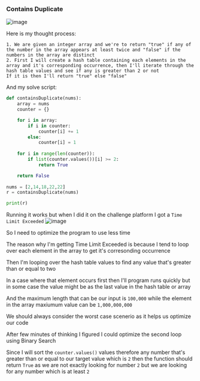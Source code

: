 <h3> Contains Duplicate </h3>

![image](https://github.com/h4ckyou/h4ckyou.github.io/assets/127159644/d8f214d6-f28e-42fd-b950-753a7ea14c50)

Here is my thought process:

```
1. We are given an integer array and we're to return "true" if any of the number in the array appears at least twice and "false" if the numbers in the array are distinct
2. First I will create a hash table containing each elements in the array and it's corresponding occurrence, then I'll iterate through the hash table values and see if any is greater than 2 or not
If it is then I'll return "true" else "false"
```

And my solve script:

```python
def containsDuplicate(nums):
    array = nums
    counter = {}

    for i in array:
        if i in counter:
            counter[i] += 1
        else:
            counter[i] = 1
    
    for i in range(len(counter)):
        if list(counter.values())[i] >= 2:
            return True

    return False
    
nums = [2,14,18,22,22]
r = containsDuplicate(nums)

print(r)
```

Running it works but when I did it on the challenge platform I got a `Time Limit Exceeded`
![image](https://github.com/h4ckyou/h4ckyou.github.io/assets/127159644/abe438f6-e616-4e5c-b57b-d9d076fa3f9c)

So I need to optimize the program to use less time

The reason why I'm getting Time Limit Exceeded is because I tend to loop over each element in the array to get it's corresonding occurrence

Then I'm looping over the hash table values to find any value that's greater than or equal to two

In a case where that element occurs first then I'll program runs quickly but in some case the value might be as the last value in the hash table or array

And the maximum length that can be our input is `100,000` while the element in the array maxiumum value can be `1,000,000,000`

We should always consider the worst case scenerio as it helps us optimize our code

After few minutes of thinking I figured I could optimize the second loop using Binary Search

Since I will sort the `counter.values()` values therefore any number that's greater than or equal to our target value which is `2` then the function should return `True` as we are not exactly looking for number `2` but we are looking for any number which is at least `2`


